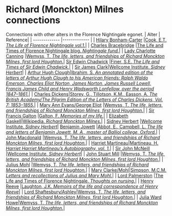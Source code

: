 # Richard (Monckton) Milnes connections
Connections with other alters in the Florence Nightingale egonet.
| Alter  | Reference|
| ------------- |------------- |
| [Hilary Bonham-Carter](https://github.com/altealo/FNTest/blob/master/AltersReferences/HilaryBonhamCarter.md)  |[Cook, E.T. *The Life of Florence Nightingale vol.1.*](http://www.gutenberg.org/files/40057/40057-h/40057-h.htm)|
| [Charles Bracebridge](https://github.com/altealo/FNTest/blob/master/AltersReferences/CharlesBracebridge.md)  |[The Life and Times of Florence Nightingale blog. *Nightingale fund.*](https://lifeandtimesofflorencenightingale.wordpress.com/crimea-war-2/nightingale-fund/)|
| [Lady Charlotte Canning](https://github.com/altealo/FNTest/blob/master/AltersReferences/LadyCharlotteCanning.md)  |[Wemyss, T. *The life, letters, and friendships of Richard Monckton Milnes, first lord Houghton.*](https://archive.org/details/lifelettersandf09reidgoog/page/n36/mode/2up/search/canning)|
 [Sir Edwin Chadwick](https://github.com/altealo/FNTest/blob/master/AltersReferences/EdwinChadwick.md)  |[Finer, S.E. *The Life and Times of Sir Edwin Chadwick.*](https://books.google.co.uk/books?id=nOQcDQAAQBAJ&pg=PT599&lpg=PT599&dq=The+Life+and+Times+of+Sir+Edwin+Chadwick+milnes&source=bl&ots=dRadYlQCMK&sig=ACfU3U1We5WY7QZrI46CmO0HjpAAf28RKg&hl=en&sa=X&ved=2ahUKEwjbh6DWro_mAhXZPsAKHdShCB8Q6AEwAXoECAoQAQ#v=onepage&q=The%20Life%20and%20Times%20of%20Sir%20Edwin%20Chadwick%20milnes&f=false)|
| [Sir James Clark](https://github.com/altealo/FNTest/blob/master/AltersReferences/JamesClark.md)|[Wellcome Institute. *Sidney Herbert*](http://www.florence-nightingale-avenging-angel.co.uk/goldie/goldieitems/4_184.htm)|
| [Arthur Hugh Clough](https://github.com/altealo/FNTest/blob/master/AltersReferences/ArthurHughClough.md)|[Ibrahim, S. *An annotated edition of the letters of Arthur Hugh Clough to his American friends: Ralph Waldo Emerson, Charles Eliot Norton, James Norton, James Russell Lowell, Francis James Child and Henry Wadsworth Lonfellow, over the period 1847–1861.*](https://www.dora.dmu.ac.uk/xmlui/bitstream/handle/2086/11468/Susan%20Ibrahim%20e-thesis%20submission.pdf;sequence=1)|
| [Charles Dickens](https://github.com/altealo/FNTest/blob/master/AltersReferences/CharlesDickens.md)|[Storey, G., Tillotson, K.M., Easson, A. *The British Academy/The Pilgrim Edition of the Letters of Charles Dickens, Vol. 7: 1853–1855.*](https://www.oxfordscholarlyeditions.com/view/10.1093/actrade/9780198126188.book.1/actrade-9780198126188-div1-504?r-1=1.000&wm-1=1&t-1=contents-tab&p1-1=1&w1-1=1.000)|
| [Mary Ann Evans/George Eliot](https://github.com/altealo/FNTest/blob/master/AltersReferences/GeorgeEliot.md)  |[Wemyss, T. *The life, letters, and friendships of Richard Monckton Milnes, first lord Houghton.*](https://archive.org/details/lifelettersandf09reidgoog/page/n390)|
| [Sir Francis Galton](https://github.com/altealo/FNTest/blob/master/AltersReferences/SirFrancisGalton.md)  |[Galton, F. *Memories of my life.*](http://galton.org/cgi-bin/searchImages/galton/search/books/memories/pages/memories_0223.htm)|
| [Elizabeth Gaskell](https://github.com/altealo/FNTest/blob/master/AltersReferences/ElizabethGaskell.md)|[Wikipedia. *Richard Monckton Milnes.*](https://en.wikipedia.org/wiki/Richard_Monckton_Milnes,_1st_Baron_Houghton)|
| [Sidney Herbert](https://github.com/altealo/FNTest/blob/master/AltersReferences/SidneyHerbert.md)  |[Wellcome Institute. *Sidney Herbert*](http://www.florence-nightingale-avenging-angel.co.uk/goldie/goldieitems/4_184.htm)|
 [Benjamin Jowett](https://github.com/altealo/FNTest/blob/master/AltersReferences/BenjaminJowett.md) |[Abbot, E., Campbell, L. *The life and letters of Benjamin Jowett, M. A., master of Balliol college, Oxford.*](https://archive.org/details/lettersofbenjami00joweiala/page/32)|
 | [John Macdonald](https://github.com/altealo/FNTest/blob/master/AltersReferences/JohnMacdonald.md)  |[Wemyss, T. *The life, letters, and friendships of Richard Monckton Milnes, first lord Houghton.*](https://archive.org/details/lifelettersandf09reidgoog/page/n534/mode/2up)|
 | [Harriet Martineau](https://github.com/altealo/FNTest/blob/master/AltersReferences/HarrietMartineau.md)|[Martineau, H. *Harriet Harriet Martineau’s Autobiography, vol. 1.*](https://oll.libertyfund.org/titles/martineau-harriet-martineaus-autobiography-vol-1?q=Monckton#Martineau_1385-01_259)|
| [Sir John McNeill](https://github.com/altealo/FNTest/blob/master/AltersReferences/SirJohnMcNeill.md)  |[Wellcome Institute. *Sidney Herbert*](http://www.florence-nightingale-avenging-angel.co.uk/goldie/goldieitems/4_184.htm)|
| [John Stuart Mill](https://github.com/altealo/FNTest/blob/master/AltersReferences/JohnStuartMill.md)  |[Wemyss, T. *The life, letters, and friendships of Richard Monckton Milnes, first lord Houghton.*](https://archive.org/details/lifelettersandf09reidgoog/page/n534/mode/2up)|
| [Julius Mohl](https://github.com/altealo/FNTest/blob/master/AltersReferences/JuliusMohl.md)  |[Wemyss, T. *The life, letters, and friendships of Richard Monckton Milnes, first lord Houghton.*](https://archive.org/stream/lettersrecollect00simpiala/lettersrecollect00simpiala_djvu.txt)|
 | [Mary Clarke/Mohl](https://github.com/altealo/FNTest/blob/master/AltersReferences/MaryClarke.md)|[Simpson, M.C.M. *Letters and recollections of Julius and Mary Mohl.*](https://archive.org/stream/lettersrecollect00simpiala/lettersrecollect00simpiala_djvu.txt)|
| [Lord Palmerston](https://github.com/altealo/FNTest/blob/master/AltersReferences/LordPalmerston.md) |[The Life and Times of Florence Nightingale. *Thoughts on nursing.*](https://lifeandtimesofflorencenightingale.wordpress.com/biography/thoughts-nursing/)|
| [Henry Reeve](https://github.com/altealo/FNTest/blob/master/AltersReferences/HenryReeve.md)  |[Laughton, J.K. *Memoirs of the life and correspondence of Henry Reeve*](https://archive.org/details/memoirslifeandc01reevgoog/page/n9/mode/2up)|
| [Lord Shaftesbury/Ashley](https://github.com/altealo/FNTest/blob/master/AltersReferences/LordShaftesbury.md)|[Wemyss, T. *The life, letters, and friendships of Richard Monckton Milnes, first lord Houghton.*](https://archive.org/details/lifelettersandf09reidgoog/page/n74)|
| [Julia Ward Howe](https://github.com/altealo/FNTest/blob/master/AltersReferences/JuliaWardHowe.md)|[Wemyss, T. *The life, letters, and friendships of Richard Monckton Milnes, first lord Houghton.*](https://archive.org/details/lifelettersandf09reidgoog/page/n330)|
